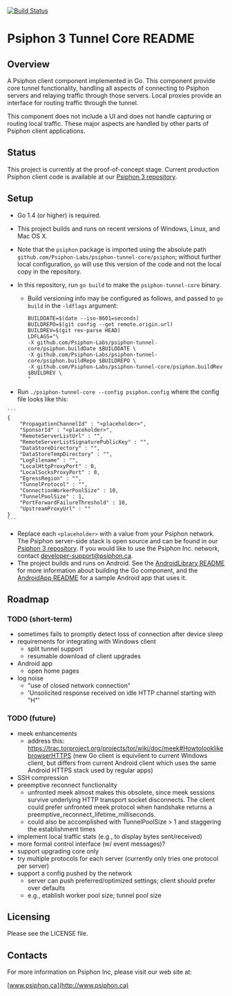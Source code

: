 [![Build Status](https://travis-ci.org/Psiphon-Labs/psiphon-tunnel-core.png)](https://travis-ci.org/Psiphon-Labs/psiphon-tunnel-core)

Psiphon 3 Tunnel Core README
================================================================================

Overview
--------------------------------------------------------------------------------

A Psiphon client component implemented in Go. This component provide core tunnel functionality, handling all aspects of connecting to Psiphon servers and relaying traffic through those servers. Local proxies provide an interface for routing traffic through the tunnel.

This component does not include a UI and does not handle capturing or routing local traffic. These major aspects are handled by other parts of Psiphon client applications.

Status
--------------------------------------------------------------------------------

This project is currently at the proof-of-concept stage. Current production Psiphon client code is available at our [Psiphon 3 repository](https://bitbucket.org/psiphon/psiphon-circumvention-system).

Setup
--------------------------------------------------------------------------------

* Go 1.4 (or higher) is required.
* This project builds and runs on recent versions of Windows, Linux, and Mac OS X.
* Note that the `psiphon` package is imported using the absolute path `github.com/Psiphon-Labs/psiphon-tunnel-core/psiphon`; without further local configuration, `go` will use this version of the code and not the local copy in the repository.
* In this repository, run `go build` to make the `psiphon-tunnel-core` binary.
  * Build versioning info may be configured as follows, and passed to `go build` in the `-ldflags` argument:

    ```
    BUILDDATE=$(date --iso-8601=seconds)
    BUILDREPO=$(git config --get remote.origin.url)
    BUILDREV=$(git rev-parse HEAD)
    LDFLAGS="\
    -X github.com/Psiphon-Labs/psiphon-tunnel-core/psiphon.buildDate $BUILDDATE \
    -X github.com/Psiphon-Labs/psiphon-tunnel-core/psiphon.buildRepo $BUILDREPO \
    -X github.com/Psiphon-Labs/psiphon-tunnel-core/psiphon.buildRev $BUILDREV \
    "
    ```

* Run `./psiphon-tunnel-core --config psiphon.config` where the config file looks like this:

<!--BEGIN-SAMPLE-CONFIG-->
    ```
    {
        "PropagationChannelId" : "<placeholder>",
        "SponsorId" : "<placeholder>",
        "RemoteServerListUrl" : "",
        "RemoteServerListSignaturePublicKey" : "",
        "DataStoreDirectory" : "",
        "DataStoreTempDirectory" : "",
        "LogFilename" : "",
        "LocalHttpProxyPort" : 0,
        "LocalSocksProxyPort" : 0,
        "EgressRegion" : "",
        "TunnelProtocol" : "",
        "ConnectionWorkerPoolSize" : 10,
        "TunnelPoolSize" : 1,
        "PortForwardFailureThreshold" : 10,
        "UpstreamProxyUrl" : ""
    }
    ```
<!--END-SAMPLE-CONFIG-->

* Replace each `<placeholder>` with a value from your Psiphon network. The Psiphon server-side stack is open source and can be found in our  [Psiphon 3 repository](https://bitbucket.org/psiphon/psiphon-circumvention-system). If you would like to use the Psiphon Inc. network, contact <developer-support@psiphon.ca>.
* The project builds and runs on Android. See the [AndroidLibrary README](AndroidLibrary/README.md) for more information about building the Go component, and the [AndroidApp README](AndroidApp/README.md) for a sample Android app that uses it.

Roadmap
--------------------------------------------------------------------------------

### TODO (short-term)

* sometimes fails to promptly detect loss of connection after device sleep
* requirements for integrating with Windows client
  * split tunnel support
  * resumable download of client upgrades
* Android app
  * open home pages
* log noise
  * "use of closed network connection"
  * 'Unsolicited response received on idle HTTP channel starting with "H"'

### TODO (future)

* meek enhancements
  * address this: https://trac.torproject.org/projects/tor/wiki/doc/meek#HowtolooklikebrowserHTTPS (new Go client is equivilent to current Windows client, but differs from current Android client which uses the same Android HTTPS stack used by regular apps)
* SSH compression
* preemptive reconnect functionality
  * unfronted meek almost makes this obsolete, since meek sessions survive underlying
     HTTP transport socket disconnects. The client could prefer unfronted meek protocol
     when handshake returns a preemptive_reconnect_lifetime_milliseconds.
  * could also be accomplished with TunnelPoolSize > 1 and staggering the establishment times
* implement local traffic stats (e.g., to display bytes sent/received)
* more formal control interface (w/ event messages)?
* support upgrading core only
* try multiple protocols for each server (currently only tries one protocol per server)
* support a config pushed by the network
  * server can push preferred/optimized settings; client should prefer over defaults
  * e.g., etablish worker pool size; tunnel pool size

Licensing
--------------------------------------------------------------------------------

Please see the LICENSE file.


Contacts
--------------------------------------------------------------------------------

For more information on Psiphon Inc, please visit our web site at:

[www.psiphon.ca](http://www.psiphon.ca)
